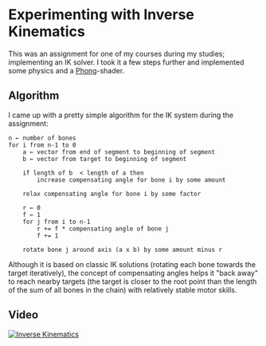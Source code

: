 # Experimenting with Inverse Kinematics

This was an assignment for one of my courses during my studies; implementing an IK solver. I took it a few steps further and implemented some physics and a [Phong](https://en.wikipedia.org/wiki/Phong_shading)-shader.

## Algorithm

I came up with a pretty simple algorithm for the IK system during the assignment:

```
n ← number of bones
for i from n-1 to 0
    a ← vector from end of segment to beginning of segment
    b ← vector from target to beginning of segment
    
    if length of b  < length of a then
        increase compensating angle for bone i by some amount
        
    relax compensating angle for bone i by some factor
    
    r ← 0
    f ← 1
    for j from i to n-1
        r += f * compensating angle of bone j
        f += 1
        
    rotate bone j around axis (a x b) by some amount minus r
```

Although it is based on classic IK solutions (rotating each bone towards the target iteratively), the concept of compensating angles helps it "back away" to reach nearby targets (the target is closer to the root point than the length of the sum of all bones in the chain) with relatively stable motor skills.

## Video

[![Inverse Kinematics](https://img.youtube.com/vi/1UKI7Xcm4Ow/0.jpg)](https://youtu.be/1UKI7Xcm4Ow)
